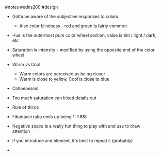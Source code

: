 #notes #edns200  #design 


- Gotta be aware of the subjective responses to colors
	- Also color blindness - red and green is fairly common
- Hue is the outermost pure color wheel section, value is tint / light / dark, etc
- Saturation is intensity - modified by using the opposite end of the color wheel
- Warm vs Cool
	- Warm colors are perceived as being closer
	- Warm is close to yellow, Cool is close to blue
- *Coheeeesion*
- Too much saturation can bleed details out
- Rule of thirds
- Fibonacci ratio ends up being 1: 1.618

- Negative space is a really fun thing to play with and use to draw attention
- If you introduce and element, it's best to repeat it (probably)
- 


